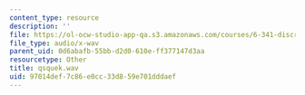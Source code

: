 ```yaml
---
content_type: resource
description: ''
file: https://ol-ocw-studio-app-qa.s3.amazonaws.com/courses/6-341-discrete-time-signal-processing-fall-2005/97014def7c86e0cc33d859e701dddaef_qsquek.wav
file_type: audio/x-wav
parent_uid: 0d6abafb-55bb-d2d0-610e-ff377147d3aa
resourcetype: Other
title: qsquek.wav
uid: 97014def-7c86-e0cc-33d8-59e701dddaef
---
```

